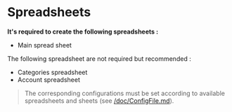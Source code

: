 # Spreadsheets

**It's required to create the following spreadsheets :**

- Main spread sheet

The following spreadsheet are not required but recommended :

- Categories spreadsheet
- Account spreadsheet

> The corresponding configurations must be set according to available spreadsheets and sheets (see [/doc/ConfigFile.md](/doc/ConfigFile.md)).
